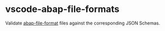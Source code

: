 # vscode-abap-file-formats

Validate [abap-file-format](https://github.com/SAP/abap-file-formats) files against the corresponding JSON Schemas.